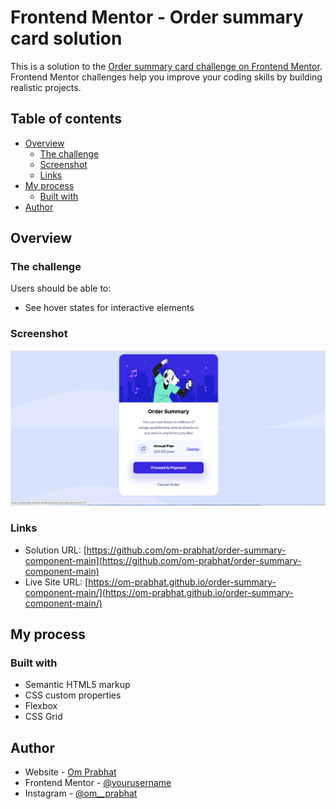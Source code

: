 # Frontend Mentor - Order summary card solution

This is a solution to the [Order summary card challenge on Frontend Mentor](https://www.frontendmentor.io/challenges/order-summary-component-QlPmajDUj). Frontend Mentor challenges help you improve your coding skills by building realistic projects. 

## Table of contents

- [Overview](#overview)
  - [The challenge](#the-challenge)
  - [Screenshot](#screenshot)
  - [Links](#links)
- [My process](#my-process)
  - [Built with](#built-with)
- [Author](#author)

## Overview

### The challenge

Users should be able to:

- See hover states for interactive elements

### Screenshot

![](./screenshot/Screenshot%202023-10-07%20163741.png)

### Links

- Solution URL: [https://github.com/om-prabhat/order-summary-component-main](https://github.com/om-prabhat/order-summary-component-main)
- Live Site URL: [https://om-prabhat.github.io/order-summary-component-main/](https://om-prabhat.github.io/order-summary-component-main/)

## My process

### Built with

- Semantic HTML5 markup
- CSS custom properties
- Flexbox
- CSS Grid


## Author

- Website - [Om Prabhat](https://github.com/om-prabhat)
- Frontend Mentor - [@yourusername](https://www.frontendmentor.io/profile/om-prabhat)
- Instagram - [@om__prabhat](https://www.instagram.com/om__prabhat)
